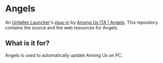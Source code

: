 # Angels
An [Unfallen Launcher](https://bit.ly/UnfallenLauncher)'s [plug-in](https://bit.ly/UnfallenLauncherPlugins) by [Among Us ITA | Angels](http://italian-angels.it). This repository contains the source and the web resources for Angels.

## What is it for?
Angels is used to automatically update Among Us on PC.
